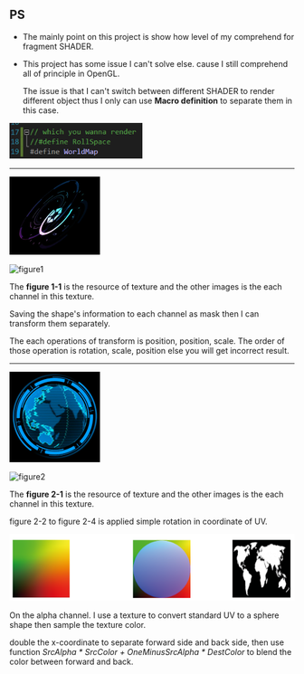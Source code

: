 ## PS

- The mainly point on this project is show how level of my comprehend for fragment SHADER.

- This project has some issue I can't solve else. cause I still comprehend all of principle in OpenGL.

  The issue is that I can't switch between different SHADER to render different object thus I only can use **Macro definition** to separate them in this case.

<img src=".\mdasset\MacroDefinition.png" alt="MacroDefinition" style="zoom: 80%;" />

------



<img src=".\mdasset\RollSpace.gif" alt="RollSpace" style="zoom:25%;" />

![figure1](public\mdasset\figure1.png)





The **figure 1-1** is the resource of texture and the other images is the each channel in this texture.

Saving the shape's information to each channel as mask then I can transform them separately.

The each operations of transform is position, position, scale.  The order of those operation is rotation, scale, position else you will get incorrect result. 



------



<img src=".\mdasset\WorldMap.gif" alt="WorldMap" style="zoom:25%;" />



![figure2](public\mdasset\figure2.png)

The **figure 2-1** is the resource of texture and the other images is the each channel in this texture.

figure 2-2 to figure 2-4 is applied simple rotation in coordinate of UV.



![figure3](.\mdasset\figure3.png)

On the alpha channel. I use a texture to convert standard UV to a sphere shape then sample the texture color. 

double the x-coordinate to separate forward side and back side, then use function  *SrcAlpha \* SrcColor + OneMinusSrcAlpha \* DestColor* to blend the color between forward and back.

